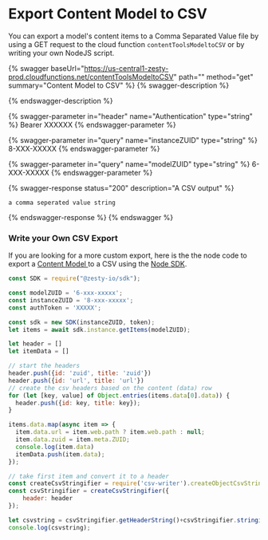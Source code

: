 # Export Content Model to CSV

You can export a model's content items to a Comma Separated Value file by using a GET request to the  cloud function  `contentToolsModeltoCSV` or by writing your own NodeJS script.

{% swagger baseUrl="https://us-central1-zesty-prod.cloudfunctions.net/contentToolsModeltoCSV" path="" method="get" summary="Content Model to CSV" %}
{% swagger-description %}

{% endswagger-description %}

{% swagger-parameter in="header" name="Authentication" type="string" %}
Bearer XXXXXX
{% endswagger-parameter %}

{% swagger-parameter in="query" name="instanceZUID" type="string" %}
8-XXX-XXXXX
{% endswagger-parameter %}

{% swagger-parameter in="query" name="modelZUID" type="string" %}
6-XXX-XXXXX
{% endswagger-parameter %}

{% swagger-response status="200" description="A CSV output" %}
```
a comma seperated value string    
```
{% endswagger-response %}
{% endswagger %}

### Write your Own CSV Export

If you are looking for a more custom export, here is the the node code to export a [Content Model ](../../services/manager-ui/schema/content-models.md)to a CSV using the [Node SDK](../../apis/node-sdk/).

```javascript
const SDK = require("@zesty-io/sdk");

const modelZUID = '6-xxx-xxxxx';
const instanceZUID = '8-xxx-xxxxx';  
const authToken = 'XXXXX';

const sdk = new SDK(instanceZUID, token);  
let items = await sdk.instance.getItems(modelZUID);

let header = []
let itemData = []

// start the headers
header.push({id: 'zuid', title: 'zuid'})
header.push({id: 'url', title: 'url'})
// create the csv headers based on the content (data) row
for (let [key, value] of Object.entries(items.data[0].data)) {
  header.push({id: key, title: key});
}

items.data.map(async item => {
  item.data.url = item.web.path ? item.web.path : null;
  item.data.zuid = item.meta.ZUID;
  console.log(item.data)
  itemData.push(item.data);
});

// take first item and convert it to a header
const createCsvStringifier = require('csv-writer').createObjectCsvStringifier;
const csvStringifier = createCsvStringifier({
    header: header
});

let csvstring = csvStringifier.getHeaderString()+csvStringifier.stringifyRecords(itemData);
console.log(csvstring);
```
